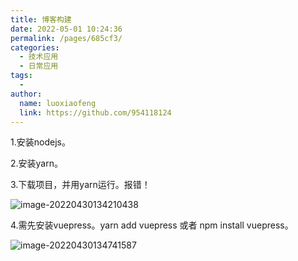 ```yaml
---
title: 博客构建
date: 2022-05-01 10:24:36
permalink: /pages/685cf3/
categories:
  - 技术应用
  - 日常应用
tags:
  - 
author: 
  name: luoxiaofeng
  link: https://github.com/954118124
---
```

1.安装nodejs。

2.安装yarn。

3.下载项目，并用yarn运行。报错！

![image-20220430134210438](/blog/img/media/image-20220430134210438.png)

4.需先安装vuepress。yarn  add vuepress 或者 npm install vuepress。

![image-20220430134741587](/blog/img/media/image-20220430134741587.png)